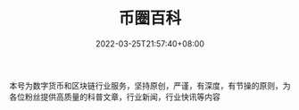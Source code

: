 ﻿---
weight: 
title: "币圈百科"
description: "本号为数字货币和区块链行业服务，坚持原创，严谨，有深度，有节操的原则，为各位粉丝提供高质量的科普文章，行业新闻，行业快讯等内容"
date: 2022-03-25T21:57:40+08:00
lastmod: 2022-03-25T16:45:40+08:00
draft: false
authors: ["Metabd"]
featuredImage: "biquanbaike.jpg"
link: ""
tags: ["微信公众号","币圈百科"]
categories: ["navigation"]
navigation: ["微信公众号"]
lightgallery: true
toc: true
pinned: false
recommend: false
recommend1: false
---
本号为数字货币和区块链行业服务，坚持原创，严谨，有深度，有节操的原则，为各位粉丝提供高质量的科普文章，行业新闻，行业快讯等内容
